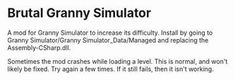 # Brutal Granny Simulator
A mod for Granny Simulator to increase its difficulty. 
Install by going to Granny Simulator/Granny Simulator_Data/Managed and replacing the Assembly-CSharp.dll.

Sometimes the mod crashes while loading a level. This is normal, and won't likely be fixed. Try again a few times. If it still fails, then it isn't working.
